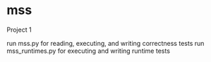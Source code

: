 # mss
Project 1

run mss.py for reading, executing, and writing correctness tests
run mss_runtimes.py for executing and writing runtime tests
